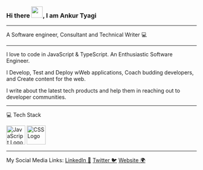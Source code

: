 ### Hi there <img src="https://raw.githubusercontent.com/MartinHeinz/MartinHeinz/master/wave.gif" width="30px">, I am Ankur Tyagi

---

A Software engineer, Consultant and Technical Writer 💻 

---

I love to code in JavaScript & TypeScript. An Enthusiastic Software Engineer.

I Develop, Test and Deploy wWeb applications, Coach budding developers, and Create content for the web.

I write about the latest tech products and help them in reaching out to developer communities.

---

💻 Tech Stack

<img src="https://cdn.worldvectorlogo.com/logos/javascript.svg" alt="JavaScript Logo" width="50" height="50"/> <img src="https://cdn.worldvectorlogo.com/logos/css3.svg" alt="CSS Logo" width="50" height="50"/>

---

My Social Media Links: [LinkedIn 💼](https://linkedin.com/in/tyaga001) [Twitter 🐦](https://twitter.com/TheAnkurTyagi) [Website 🌍](https://theankurtyagi.com/)

